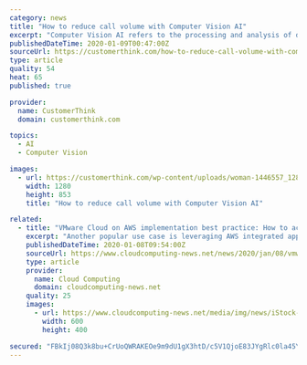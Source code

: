 ```yaml
---
category: news
title: "How to reduce call volume with Computer Vision AI"
excerpt: "Computer Vision AI refers to the processing and analysis of digital images and videos to automatically understand their meaning and context. It recognizes faces and expressions, helps self-driving cars read traffic signs and avoid pedestrians, and allows factory robots to monitor problems on production lines. It’s important to note that there ..."
publishedDateTime: 2020-01-09T00:47:00Z
sourceUrl: https://customerthink.com/how-to-reduce-call-volume-with-computer-vision-ai/
type: article
quality: 54
heat: 65
published: true

provider:
  name: CustomerThink
  domain: customerthink.com

topics:
  - AI
  - Computer Vision

images:
  - url: https://customerthink.com/wp-content/uploads/woman-1446557_1280-pixabay-social-technology-1.jpg
    width: 1280
    height: 853
    title: "How to reduce call volume with Computer Vision AI"

related:
  - title: "VMware Cloud on AWS implementation best practice: How to accelerate benefits with upfront planning"
    excerpt: "Another popular use case is leveraging AWS integrated apps to perform early predictive analytics, access artificial intelligence (AI), and utilise machine learning capabilities to develop unstructured and semi-structured data to yield actionable market and ..."
    publishedDateTime: 2020-01-08T09:54:00Z
    sourceUrl: https://www.cloudcomputing-news.net/news/2020/jan/08/vmware-cloud-aws-implementation-best-practice-how-accelerate-benefits-upfront-planning/
    type: article
    provider:
      name: Cloud Computing
      domain: cloudcomputing-news.net
    quality: 25
    images:
      - url: https://www.cloudcomputing-news.net/media/img/news/iStock-474325206_wnubeKu.jpg.600x600_q96.png
        width: 600
        height: 400

secured: "FBkIj08Q3k8bu+CrUoQWRAKEOe9m9dU1gX3htD/c5V1QjoE83JYgRlc0la45YcGP2szNcRGMHsInIlKRXWeCC/b4kfynZoqGbcdPMk/0P59FOl/3f+SFmh5FEJ7V4HtOM15tEkBSPi1NcULtXGJUklYNhulYtjON634YpExJUQqs8x2KR7xsU/+v8wg61+Bl8flQt2inA1xHMuNmMdYXTRdI3yVUF5QR+1iD1vn7KjkqVYE7t/AEohBlewg8Wg2bwGJ5stNH5NTjVXtbirNBrA==;1OT9ZlJk/6T8wOcLbnjDFw=="
---
```


